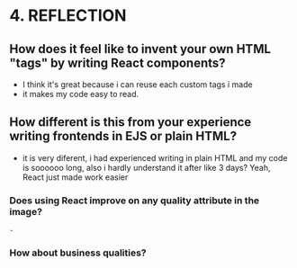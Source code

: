 # 4. REFLECTION

## How does it feel like to invent your own HTML "tags" by writing React components?
  - I think it's great because i can reuse each custom tags i made
  - it makes my code easy to read. 
## How different is this from your experience writing frontends in EJS or plain HTML? 
   - it is very diferent, i had experienced writing in plain HTML and my code is soooooo long, also i hardly understand it after like 3 days? 
      Yeah, React just made work easier
   ### Does using React improve on any quality attribute in the image? 
    -
   ### How about business qualities?

